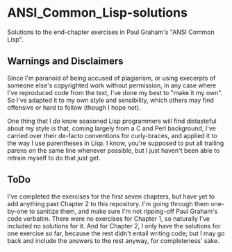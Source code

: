 ANSI_Common_Lisp-solutions
==========================

Solutions to the end-chapter exercises in Paul Graham's "ANSI Common Lisp".

Warnings and Disclaimers
------------------------

Since I'm paranoid of being accused of plagiarism, or using execerpts of
someone else's copyrighted work without permission, in any case where I've
reproduced code from the text, I've done my best to "make it my own".  So I've
adapted it to my own style and sensibility, which others may find offensive or
hard to follow (though I hope not).

One thing that I *do* know seasoned Lisp programmers will find distasteful
about my style is that, coming largely from a C and Perl background, I've
carried over their de-facto conventions for curly-braces, and applied it to the
way I use parentheses in Lisp.  I know, you're supposed to put all trailing
parens on the same line whenever possible, but I just haven't been able to
retrain myself to do that just get.

ToDo
----

I've completed the exercises for the first seven chapters, but have yet to add
anything past Chapter 2 to this repository.  I'm going through them one-by-one
to sanitize them, and make sure I'm not ripping-off Paul Graham's code
verbatim.  There were no exercises for Chapter 1, so naturally I've included no
solutions for it.  And for Chapter 2, I only have the solutions for one
exercise so far, because the rest didn't entail writing code; but I may go back
and include the answers to the rest anyway, for completeness' sake.
